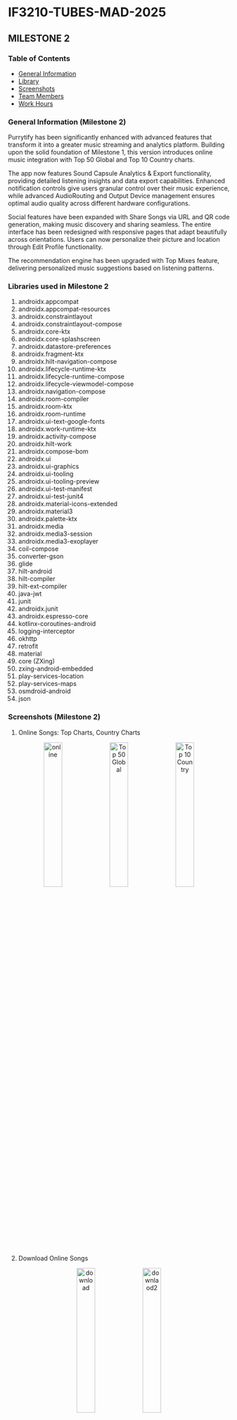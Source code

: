 # IF3210-TUBES-MAD-2025

## MILESTONE 2

### Table of Contents
- [General Information](#general-information-milestone-2)
- [Library](#libraries-used-in-milestone-2)
- [Screenshots](#screenshots-milestone-2)
- [Team Members](#team-members-milestone-2)
- [Work Hours](#work-hours-milestone-2)

### General Information (Milestone 2)
Purrytify has been significantly enhanced with advanced features that transform it into a greater music streaming and analytics platform. Building upon the solid foundation of Milestone 1, this version introduces online music integration with Top 50 Global and Top 10 Country charts.

The app now features Sound Capsule Analytics & Export functionality, providing detailed listening insights and data export capabilities. Enhanced notification controls give users granular control over their music experience, while advanced AudioRouting and Output Device management ensures optimal audio quality across different hardware configurations.

Social features have been expanded with Share Songs via URL and QR code generation, making music discovery and sharing seamless. The entire interface has been redesigned with responsive pages that adapt beautifully across orientations. Users can now personalize their picture and location through Edit Profile functionality.

The recommendation engine has been upgraded with Top Mixes feature, delivering personalized music suggestions based on listening patterns.

### Libraries used in Milestone 2
1. androidx.appcompat
2. androidx.appcompat-resources
3. androidx.constraintlayout
4. androidx.constraintlayout-compose
5. androidx.core-ktx
6. androidx.core-splashscreen
7. androidx.datastore-preferences
8. androidx.fragment-ktx
9. androidx.hilt-navigation-compose
10. androidx.lifecycle-runtime-ktx
11. androidx.lifecycle-runtime-compose
12. androidx.lifecycle-viewmodel-compose
13. androidx.navigation-compose
14. androidx.room-compiler
15. androidx.room-ktx
16. androidx.room-runtime
17. androidx.ui-text-google-fonts
18. androidx.work-runtime-ktx
19. androidx.activity-compose
20. androidx.hilt-work
21. androidx.compose-bom
22. androidx.ui
23. androidx.ui-graphics
24. androidx.ui-tooling
25. androidx.ui-tooling-preview
26. androidx.ui-test-manifest
27. androidx.ui-test-junit4
28. androidx.material-icons-extended
29. androidx.material3
30. androidx.palette-ktx
31. androidx.media
32. androidx.media3-session
33. androidx.media3-exoplayer
34. coil-compose
35. converter-gson
36. glide
37. hilt-android
38. hilt-compiler
39. hilt-ext-compiler
40. java-jwt
41. junit
42. androidx.junit
43. androidx.espresso-core
44. kotlinx-coroutines-android
45. logging-interceptor
46. okhttp
47. retrofit
48. material
49. core (ZXing)
50. zxing-android-embedded
51. play-services-location
52. play-services-maps
53. osmdroid-android
54. json

### Screenshots (Milestone 2)
1. Online Songs: Top Charts, Country Charts
<div align="center">
  <img src="screenshot/milestone2/home3.png" alt="online" width="29%"/>
  <img src="screenshot/milestone2/top50global.png" alt="Top 50 Global" width="29%"/>
  <img src="screenshot/milestone2/top10country.png" alt="Top 10 Country" width="29%"/>
</div>
<br>

2. Download Online Songs
<div align="center">
  <img src="screenshot/milestone2/download1.png" alt="download" width="29%"/>
  <img src="screenshot/milestone2/download2.png" alt="downlaod2" width="29%"/>
</div>
<br>

3. Sound Capsule Analytics & Export
<div align="center">
  <img src="screenshot/milestone2/analytics.png" alt="Sound Capsule Analytics" width="29.8%"/>
  <img src="screenshot/milestone2/export.png" alt="Export Data" width="29.8%"/>
</div>
<br>

4. Sound Capsule Analytics: Time Listened, Top Artist, Top Songs
<div align="center">
  <img src="screenshot/milestone2/time.png" alt="Sound Capsule Analytics" width="29.8%"/>
  <img src="screenshot/milestone2/topa.png" alt="Export Data" width="29.8%"/>
  <img src="screenshot/milestone2/tops.png" alt="Export Data" width="29.8%"/>
</div>
<br>

5. Notification Controls (Virtual Device, Realme Device, Lock Screen)
<div align="center">
  <img src="screenshot/milestone2/notifications.png" alt="Notification Controls" width="29%"/>
  <img src="screenshot/milestone2/notif2.jpg" alt="Notification Controls" width="29%"/>
  <img src="screenshot/milestone2/notif3.jpg" alt="Notification Controls" width="29%"/>
</div>
<br>

6. Audio Routing & Output Device:
<div align="center">
  <img src="screenshot/milestone2/audiorouting.png" alt="Audio Routing" width="30%"/>
  <img src="screenshot/milestone2/outputdevice.png" alt="Output Device" width="30%"/>
</div>
<br>

7. Social Features: Share via URL, QR Code Generation
<div align="center">
  <img src="screenshot/milestone2/share.png" alt="Share URL" width="24%"/>
  <img src="screenshot/milestone2/share2.png" alt="Share URL" width="24.8%"/>
  <img src="screenshot/milestone2/url.png" alt="Share URL" width="24%"/>
  <img src="screenshot/milestone2/qr.png" alt="QR Share" width="24%"/>
</div>
<br>

8. QR Scanner:
<div align="center">
  <img src="screenshot/milestone2/scan.png" alt="Share URL" width="24%"/>
</div>
<br>

9. Edit Profile: Picture (Gallery, Camera)
<div align="center">
  <img src="screenshot/milestone2/editprofile.png" alt="Responsive Design" width="29%"/>
  <img src="screenshot/milestone2/gallery.png" alt="Responsive Layout" width="30%"/>
  <img src="screenshot/milestone2/camera.png" alt="Edit Profile" width="29.8%"/>
</div>
<br>

10. Edit Profile: Location (Dropdown, Auto, Pinpoint)
<div align="center">
  <img src="screenshot/milestone2/auto.png" alt="Responsive Design" width="30%"/>
  <img src="screenshot/milestone2/map.png" alt="Responsive Layout" width="30%"/>
</div>
<br>

11. Responsive Design:
<div>
  <img src="screenshot/milestone2/r1.png" alt="Responsive Design" width="90%" /><br />
  <img src="screenshot/milestone2/r2.png" alt="Responsive Layout" width="90%" /><br />
  <img src="screenshot/milestone2/r3.png" alt="responsive layout" width="90%" />
  <img src="screenshot/milestone2/r4.png" alt="Responsive Design" width="90%" /><br />
  <img src="screenshot/milestone2/r5.png" alt="Responsive Layout" width="90%" /><br />
  <img src="screenshot/milestone2/r6.png" alt="responsive layout" width="90%" />
  <img src="screenshot/milestone2/r7.png" alt="Responsive Design" width="90%" /><br />
  <img src="screenshot/milestone2/r8.png" alt="Responsive Layout" width="90%" /><br />
  <img src="screenshot/milestone2/r9.png" alt="responsive layout" width="90%" />
  <img src="screenshot/milestone2/r10.png" alt="responsive layout" width="90%" />
</div>
<br>

12. Recommendation: Top Mixes
<div align="center">
  <img src="screenshot/milestone2/topmixes2.png" alt="Top Mixes" width="29%"/>
</div>

### Project Status (Milestone 2)
Project is complete with advanced features

### Team Members (Milestone 2)
| **NIM**  |           **Nama**            | **Contributions**                                             |
| :------: | :---------------------------: | ------------------------------------------------------------- |
| 13522020 | Aurelius Justin Philo Fanjaya |                                             |
| 13522074 |    Muhammad Naufal Aulia      | Notification controls, QR code scanner, edit profile, online songs UI, sound capsule UI (sound capsule, time listened, top songs, top artist page), all page responsive                                                               |
| 13522090 |        Fedrianz Dharma        |  Online Songs, Download Song, Share URL, Share QR, Recommendation                              |

### Work Hours (Milestone 2)
| **NIM**  |           **Nama**            | **Work Hours**    |
| :------: | :---------------------------: | ----------------- |
| 13522020 | Aurelius Justin Philo Fanjaya |                 |
| 13522074 |    Muhammad Naufal Aulia      |      73         |
| 13522090 |        Fedrianz Dharma        |      50          |

---

## MILESTONE 1

### Table of Contents
- [General Information](#general-information-milestone-1)
- [Library](#libraries-used-in-milestone-1)
- [Screenshots](#screenshots-milestone-1)
- [Team Members](#team-members-milestone-1)
- [Work Hours](#work-hours-milestone-1)

### General Information (Milestone 1)
Purrytify is a feature-rich Android music player app developed to demonstrate core mobile development principles. It implements secure login with JWT-based authentication, token refresh handling, and secure local storage.

The app features a bottom navigation bar with Home, Library, and Profile sections. Home displays recently played and new songs. Library shows all songs and liked songs using RecyclerView, with instant playback support. A Mini Player persists across views, while the full Now Playing screen provides playback controls and a seekable progress bar.

Users can upload songs from external storage, with metadata auto-filled using MediaMetadataRetriever. Uploaded tracks are stored using RoomDatabase, with support for edit/delete. The Profile screen fetches user data via protected endpoints and shows listening stats.

Background services monitor token expiry and refresh when needed. The app also detects network status in real time, handling offline states gracefully with fallback UI.

### Libraries used in Milestone 1
1. androidx.appcompat
2. androidx.appcompat-resources
3. androidx.constraintlayout
4. androidx.constraintlayout-compose
5. androidx.core-ktx
6. androidx.core-splashscreen
7. androidx.datastore-preferences
8. androidx.fragment-ktx
9. androidx.hilt-navigation-compose
10. androidx.lifecycle-runtime-ktx
11. androidx.lifecycle-runtime-compose
12. androidx.lifecycle-viewmodel-compose
13. androidx.navigation-compose
14. androidx.room-compiler
15. androidx.room-ktx
16. androidx.room-runtime
17. androidx.ui-text-google-fonts
18. androidx.work-runtime-ktx
19. androidx.activity-compose
20. androidx.hilt-work
21. androidx.compose-bom
22. androidx.ui
23. androidx.ui-graphics
24. androidx.ui-tooling
25. androidx.ui-tooling-preview
26. androidx.ui-test-manifest
27. androidx.ui-test-junit4
28. androidx.material-icons-extended
29. androidx.material3
30. coil-compose
31. converter-gson
32. glide
33. hilt-android
34. hilt-compiler
35. hilt-ext-compiler
36. java-jwt
37. junit
38. androidx.junit
39. androidx.espresso-core
40. kotlinx-coroutines-android
41. logging-interceptor
42. okhttp
43. retrofit
44. material
45. androidx.media3-session
46. androidx.media3-exoplayer

### Screenshots (Milestone 1)
1. Main Pages: Login, Home Screen, Library Screen, Profile Screen
<div align="center">
  <img src="screenshot/login.png" alt="Login" width="23%"/>
  <img src="screenshot/home.png" alt="Home" width="23%"/>
  <img src="screenshot/library.png" alt="Library" width="23%"/>
  <img src="screenshot/profile.png" alt="Profile" width="23%"/>
</div>
<br>

2. Library (Liked Tab)
<div align="center">
  <img src="screenshot/liked.png" alt="Home Screen" width="29.8%"/>
</div>
<br>

3. Player, Miniplayer
<div align="center">
  <img src="screenshot/player.png" alt="player" width="24%"/>
  <img src="screenshot/miniplayer1.png" alt="miniplayer1" width="24%"/>
  <img src="screenshot/miniplayer2.png" alt="miniplayer2" width="24%"/>
  <img src="screenshot/miniplayer3.png" alt="miniplayer3" width="24%"/>
</div>
<br>

4. Add, Edit, Delete Song
<div align="center">
  <img src="screenshot/addsong.png" alt="add" width="30%"/>
  <img src="screenshot/editsong.png" alt="edit" width="29.9%"/>
  <img src="screenshot/deletesong.png" alt="delete" width="29.9%"/>
</div>
<br>

5. Network Sensing (Profile page & Popup Snackbar)
<div align="center">
  <img src="screenshot/nointernet.png" alt="network sensing" width="30%"/>
  <img src="screenshot/profilenointernet.png" alt="network sensing" width="30%"/>
  <img src="screenshot/internetrestored.png" alt="network sensing" width="30%"/>
</div>
<br>

6. Bonus: Queue, Shuffle, Repeat (One & All)
<div align="center">
  <img src="screenshot/queue.png" alt="add" width="29%"/>
  <img src="screenshot/repeatone.png" alt="edit" width="33%"/>
  <img src="screenshot/repeatall.png" alt="delete" width="32%"/>
</div>

### Project Status (Milestone 1)
Project is complete

### Team Members (Milestone 1)
| **NIM**  |           **Nama**            | **Contributions**                                             |
| :------: | :---------------------------: | ------------------------------------------------------------- |
| 13522020 | Aurelius Justin Philo Fanjaya | Library, profile integration, home integration, edit, delete song                                                              |
| 13522074 |    Muhammad Naufal Aulia      | Home page, Profile page, Navbar, Logout, Network sensing                                                               |
| 13522090 |        Fedrianz Dharma        |  Login, Set up retrofit, database, api, track view, mini player, add song, dependency injnection, repository, background service, queue, shuffle, repeat                                                             |

### Work Hours (Milestone 1)
| **NIM**  |           **Nama**            | **Work Hours**    |
| :------: | :---------------------------: | ----------------- |
| 13522020 | Aurelius Justin Philo Fanjaya |        50         |
| 13522074 |    Muhammad Naufal Aulia      |        54         |
| 13522090 |        Fedrianz Dharma        |        65        |

